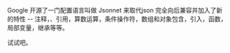 Google 开源了一门配置语言叫做 Jsonnet 来取代json
完全向后兼容并加入了新的特性 -- 注释，、引用，算数运算，条件操作符，数组和对象包含，引入，函数，局部变量，继承等等。


试试吧。